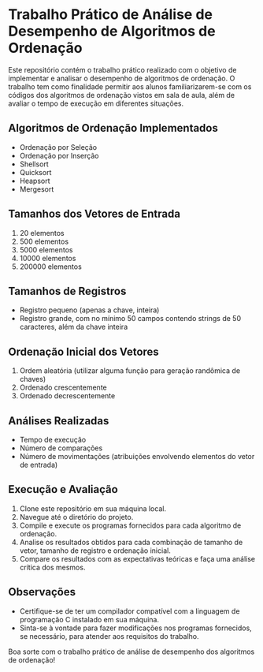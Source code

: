 # Trabalho Prático de Análise de Desempenho de Algoritmos de Ordenação

Este repositório contém o trabalho prático realizado com o objetivo de implementar e analisar o desempenho de algoritmos de ordenação. O trabalho tem como finalidade permitir aos alunos familiarizarem-se com os códigos dos algoritmos de ordenação vistos em sala de aula, além de avaliar o tempo de execução em diferentes situações.

## Algoritmos de Ordenação Implementados

- Ordenação por Seleção
- Ordenação por Inserção
- Shellsort
- Quicksort
- Heapsort
- Mergesort

## Tamanhos dos Vetores de Entrada

1. 20 elementos
2. 500 elementos
3. 5000 elementos
4. 10000 elementos
5. 200000 elementos

## Tamanhos de Registros

- Registro pequeno (apenas a chave, inteira)
- Registro grande, com no mínimo 50 campos contendo strings de 50 caracteres, além da chave inteira

## Ordenação Inicial dos Vetores

1. Ordem aleatória (utilizar alguma função para geração randômica de chaves)
2. Ordenado crescentemente
3. Ordenado decrescentemente

## Análises Realizadas

- Tempo de execução
- Número de comparações
- Número de movimentações (atribuições envolvendo elementos do vetor de entrada)

## Execução e Avaliação

1. Clone este repositório em sua máquina local.
2. Navegue até o diretório do projeto.
3. Compile e execute os programas fornecidos para cada algoritmo de ordenação.
4. Analise os resultados obtidos para cada combinação de tamanho de vetor, tamanho de registro e ordenação inicial.
5. Compare os resultados com as expectativas teóricas e faça uma análise crítica dos mesmos.

## Observações

- Certifique-se de ter um compilador compatível com a linguagem de programação C instalado em sua máquina.
- Sinta-se à vontade para fazer modificações nos programas fornecidos, se necessário, para atender aos requisitos do trabalho.

Boa sorte com o trabalho prático de análise de desempenho dos algoritmos de ordenação!

